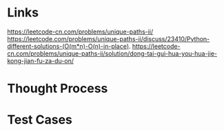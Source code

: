 # Links
https://leetcode-cn.com/problems/unique-paths-ii/
https://leetcode.com/problems/unique-paths-ii/discuss/23410/Python-different-solutions-(O(m*n)-O(n)-in-place).
https://leetcode-cn.com/problems/unique-paths-ii/solution/dong-tai-gui-hua-you-hua-jie-kong-jian-fu-za-du-on/

# Thought Process

# Test Cases

